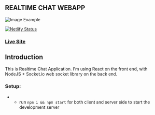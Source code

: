 ## REALTIME CHAT WEBAPP

![Image Example](https://i.ibb.co/NZT3Z4Y/stark.png)

[![Netlify Status](https://api.netlify.com/api/v1/badges/4f598e3e-3981-4bba-9959-4648927229f0/deploy-status)](https://app.netlify.com/sites/laughchatapp/deploys)

### [Live Site](https://laughchatapp.netlify.app)


## Introduction
This is 
 Realtime Chat Application. I'm using React on the front end, with NodeJS + Socket.io web socket library on the back end. 


### Setup:
* - run ```npm i && npm start``` for both client and server side to start the development server
